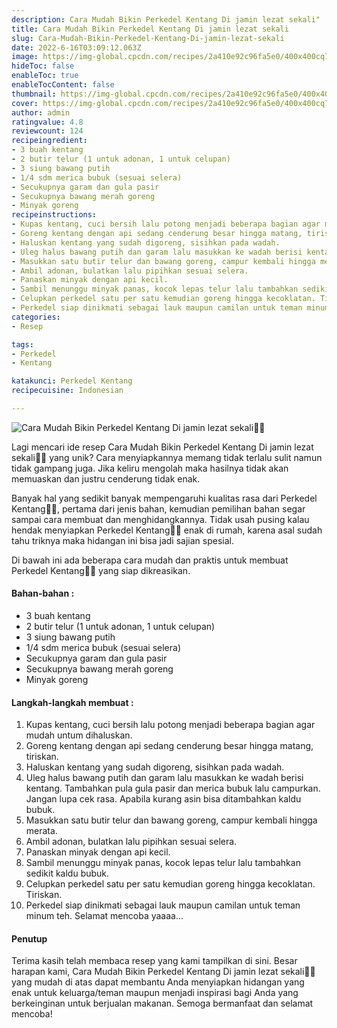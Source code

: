 ```yaml
---
description: Cara Mudah Bikin Perkedel Kentang Di jamin lezat sekali"
title: Cara Mudah Bikin Perkedel Kentang Di jamin lezat sekali
slug: Cara-Mudah-Bikin-Perkedel-Kentang-Di-jamin-lezat-sekali
date: 2022-6-16T03:09:12.063Z
image: https://img-global.cpcdn.com/recipes/2a410e92c96fa5e0/400x400cq70/photo.jpg
hideToc: false
enableToc: true
enableTocContent: false
thumbnail: https://img-global.cpcdn.com/recipes/2a410e92c96fa5e0/400x400cq70/photo.jpg
cover: https://img-global.cpcdn.com/recipes/2a410e92c96fa5e0/400x400cq70/photo.jpg
author: admin
ratingvalue: 4.8
reviewcount: 124
recipeingredient:
- 3 buah kentang
- 2 butir telur (1 untuk adonan, 1 untuk celupan)
- 3 siung bawang putih
- 1/4 sdm merica bubuk (sesuai selera)
- Secukupnya garam dan gula pasir
- Secukupnya bawang merah goreng
- Minyak goreng
recipeinstructions:
- Kupas kentang, cuci bersih lalu potong menjadi beberapa bagian agar mudah untum dihaluskan.
- Goreng kentang dengan api sedang cenderung besar hingga matang, tiriskan.
- Haluskan kentang yang sudah digoreng, sisihkan pada wadah.
- Uleg halus bawang putih dan garam lalu masukkan ke wadah berisi kentang. Tambahkan pula gula pasir dan merica bubuk lalu campurkan. Jangan lupa cek rasa. Apabila kurang asin bisa ditambahkan kaldu bubuk.
- Masukkan satu butir telur dan bawang goreng, campur kembali hingga merata.
- Ambil adonan, bulatkan lalu pipihkan sesuai selera.
- Panaskan minyak dengan api kecil.
- Sambil menunggu minyak panas, kocok lepas telur lalu tambahkan sedikit kaldu bubuk.
- Celupkan perkedel satu per satu kemudian goreng hingga kecoklatan. Tiriskan.
- Perkedel siap dinikmati sebagai lauk maupun camilan untuk teman minum teh. Selamat mencoba yaaaa...
categories:
- Resep

tags:
- Perkedel
- Kentang

katakunci: Perkedel Kentang
recipecuisine: Indonesian

---
```


![Cara Mudah Bikin Perkedel Kentang Di jamin lezat sekali👩‍🍳](https://img-global.cpcdn.com/recipes/2a410e92c96fa5e0/400x400cq70/photo.jpg)

Lagi mencari ide resep Cara Mudah Bikin Perkedel Kentang Di jamin lezat sekali👩‍🍳 yang unik? Cara menyiapkannya memang tidak terlalu sulit namun tidak gampang juga. Jika keliru mengolah maka hasilnya tidak akan memuaskan dan justru cenderung tidak enak.

Banyak hal yang sedikit banyak mempengaruhi kualitas rasa dari Perkedel Kentang👩‍🍳, pertama dari jenis bahan, kemudian pemilihan bahan segar sampai cara membuat dan menghidangkannya. Tidak usah pusing kalau hendak menyiapkan Perkedel Kentang👩‍🍳 enak di rumah, karena asal sudah tahu triknya maka hidangan ini bisa jadi sajian spesial.

Di bawah ini ada beberapa cara mudah dan praktis untuk membuat Perkedel Kentang👩‍🍳 yang siap dikreasikan.

<!--inarticleads1-->

#### Bahan-bahan :

- 3 buah kentang
- 2 butir telur (1 untuk adonan, 1 untuk celupan)
- 3 siung bawang putih
- 1/4 sdm merica bubuk (sesuai selera)
- Secukupnya garam dan gula pasir
- Secukupnya bawang merah goreng
- Minyak goreng

<!--inarticleads2-->

#### Langkah-langkah membuat :

1. Kupas kentang, cuci bersih lalu potong menjadi beberapa bagian agar mudah untum dihaluskan.
1. Goreng kentang dengan api sedang cenderung besar hingga matang, tiriskan.
1. Haluskan kentang yang sudah digoreng, sisihkan pada wadah.
1. Uleg halus bawang putih dan garam lalu masukkan ke wadah berisi kentang. Tambahkan pula gula pasir dan merica bubuk lalu campurkan. Jangan lupa cek rasa. Apabila kurang asin bisa ditambahkan kaldu bubuk.
1. Masukkan satu butir telur dan bawang goreng, campur kembali hingga merata.
1. Ambil adonan, bulatkan lalu pipihkan sesuai selera.
1. Panaskan minyak dengan api kecil.
1. Sambil menunggu minyak panas, kocok lepas telur lalu tambahkan sedikit kaldu bubuk.
1. Celupkan perkedel satu per satu kemudian goreng hingga kecoklatan. Tiriskan.
1. Perkedel siap dinikmati sebagai lauk maupun camilan untuk teman minum teh. Selamat mencoba yaaaa...

#### Penutup

Terima kasih telah membaca resep yang kami tampilkan di sini. Besar harapan kami, Cara Mudah Bikin Perkedel Kentang Di jamin lezat sekali👩‍🍳 yang mudah di atas dapat membantu Anda menyiapkan hidangan yang enak untuk keluarga/teman maupun menjadi inspirasi bagi Anda yang berkeinginan untuk berjualan makanan. Semoga bermanfaat dan selamat mencoba!